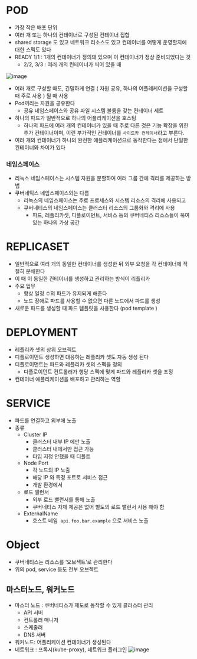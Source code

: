 # POD

- 가장 작은 배포 단위
- 여러 개 또는 하나의 컨테이너로 구성된 컨테이너 집합
- shared storage 도 있고 네트워크 리소스도 있고 컨테이너를 어떻게 운영할지에 대한 스펙도 있다
- READY 1/1 : 1개의 컨테이너가 정의돼 있으며 이 컨테이너가 정상 준비되었다는 것
    - 2/2, 3/3 : 여러 개의 컨테이너가 띄어 있을 때

![image](https://github.com/bong6981/kube-study/assets/73228803/b630bb06-e931-43d0-ad7e-df4c505963df)



- 여러 개로 구성할 때도, 긴밀하게 연결 ( 자원 공유, 하나의 어플레케이션을 구성할 때 주로 사용 ) 될 때 사용
- Pod끼리는 자원을 공유한다
    - 공유 네임스페이스와 공유 파일 시스템 볼륨을 갖는 컨테이너 세트
- 하나의 파드가 일반적으로 하나의 어플리케이션을 호스팅
    - 하나의 파드에 여러 개의 컨테이너가 있을 때 주로 다른 것은 기능 확장을 위한 추가 컨테이너이며, 이런 부가적인 컨테이너를 `사이드카 컨테이너`라고 부른다.
- 여러 개의 컨테이너가 하나의 완전한 애플리케이션으로 동작한다는 점에서 단일한 컨테이너와 차이가 있다

### 네임스페이스

- 리눅스 네임스페이스는 시스템 자원을 분할하여 여러 그룹 간에 격리를 제공하는 방법
- 쿠버네틱스 네임스페이스와는 다름
    - 리눅스의 네임스페이스는 주로 프로세스와 시스템 리소스의 격리에 사용되고
    - 쿠버네티스의 네임스페이스는 클러스터 리소스의 그룹화와 격리에 사용
        - 파드, 레플리카셋, 디플로이먼트, 서비스 등의 쿠버네티스 리소스들이 묶여 있는 하나의 가상 공간

# REPLICASET

- 일반적으로 여러 개의 동일한 컨테이너를 생성한 뒤 외부 요청을 각 컨테이너에 적절히 분배한다
- 이 때 이 동일한 컨테이너를 생성하고 관리하는 방식이 리플리카
- 주요 업무
    - 항상 일정 수의 파드가 유지되게 해준다
    - 노드 장애로 파드를 사용할 수 없으면 다른 노드에서 파드를 생성
- 새로운 파드를 생성할 때 파드 템플릿을 사용한다 (pod template )

# DEPLOYMENT

- 레플리카 셋의 상위 오브젝트
- 디플로이먼트 생성하면 대응하는 레플리카 셋도 자동 생성 된다
- 디플로이먼트는 파드와 레플리카 셋의 스펙을 정의
    - 디플로이먼트 컨트롤러가 행당 스펙에 맞게 파드와 레플리카 셋을 조정
- 컨테이너 애플리케이션을 배포하고 관리하는 역할

# SERVICE

- 파드를 연결하고 외부에 노출
- 종류
    - Cluster IP
        - 클러스터  내부 IP 에만 노출
        - 클러스터 내에서만 접근 가능
        - 타입 지정 안했을 때 디폴트
    - Node Port
        - 각 노드의 IP 노출
        - 해당 IP 와 특정 포트로 서비스 접근
        - 개발 환경에서
    - 로드 밸런서
        - 외부 로드 밸런서를 통해 노출
        - 쿠버네티스 자체 제공은 없어 별도의 로드 밸런서 사용 해야 함
    - ExternalName
        - 호스트 네임  `api.foo.bar.example` 으로 서비스 노출

# Object

- 쿠버네티스는 리소스를 ‘오브젝트’로 관리한다
- 위의 pod, service 등도 전부 오브젝트

## 마스터노드, 워커노드

- 마스터 노드 : 쿠버네티스가 제도로 동작할 수 있게 클러스터 관리
    - API 서버
    - 컨트롤러 매니저
    - 스케줄러
    - DNS 서버
- 워커노드: 어플리케이션 컨테이너가 생성된다
- 네트워크 : 프록시(kube-proxy),  네트워크 플러그인
![image](https://github.com/bong6981/kube-study/assets/73228803/036d5da7-fe6b-490c-8cbd-3eaac84d66d0)
